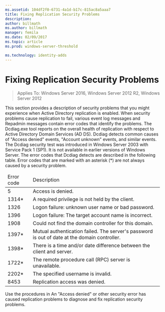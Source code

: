 ```yaml
---
ms.assetid: 104df2f0-6731-4a1d-b17c-815ac8a5aaa7
title: Fixing Replication Security Problems
description:
author: billmath
ms.author: billmath
manager: femila
ms.date: 02/09/2017
ms.topic: article
ms.prod: windows-server-threshold

ms.technology: identity-adds
---
```


# Fixing Replication Security Problems

>Applies To: Windows Server 2016, Windows Server 2012 R2, Windows Server 2012


<developerConceptualDocument xmlns="http://ddue.schemas.microsoft.com/authoring/2003/5" xmlns:xlink="http://www.w3.org/1999/xlink" xmlns:xsi="http://www.w3.org/2001/XMLSchema-instance" xsi:schemaLocation="http://ddue.schemas.microsoft.com/authoring/2003/5 http://clixdevr3.blob.core.windows.net/ddueschema/developer.xsd">
  <introduction>
    <para>This section provides a description of security problems that you might experience when Active Directory replication is enabled. When security problems cause replication to fail, various event log messages and Repadmin messages contain error codes that identify the problems.</para>
    <para>The Dcdiag.exe tool reports on the overall health of replication with respect to Active Directory Domain Services (AD DS). Dcdiag detects common causes of "Access denied" events, "Account unknown" events, and similar events. The Dcdiag security test was introduced in Windows Server 2003 with Service Pack 1 (SP1). It is not available in earlier versions of Windows Server.</para>
    <para>The error codes that Dcdiag detects are described in the following table. Error codes that are marked with an asterisk (*) are not always caused by a security problem. </para>
    <table xmlns:caps="http://schemas.microsoft.com/build/caps/2013/11">
      <thead>
        <tr>
          <TD colspan="1">
            <para>Error code</para>
          </TD>
          <TD colspan="1">
            <para>Description</para>
          </TD>
        </tr>
      </thead>
      <tbody>
        <tr>
          <TD colspan="1">
            <para>5</para>
          </TD>
          <TD colspan="1">
            <para>Access is denied.</para>
          </TD>
        </tr>
        <tr>
          <TD colspan="1">
            <para>1314*</para>
          </TD>
          <TD colspan="1">
            <para>A required privilege is not held by the client.</para>
          </TD>
        </tr>
        <tr>
          <TD colspan="1">
            <para>1326</para>
          </TD>
          <TD colspan="1">
            <para>Logon failure: unknown user name or bad password.</para>
          </TD>
        </tr>
        <tr>
          <TD colspan="1">
            <para>1396</para>
          </TD>
          <TD colspan="1">
            <para>Logon failure: The target account name is incorrect.</para>
          </TD>
        </tr>
        <tr>
          <TD colspan="1">
            <para>1908</para>
          </TD>
          <TD colspan="1">
            <para>Could not find the domain controller for this domain.</para>
          </TD>
        </tr>
        <tr>
          <TD colspan="1">
            <para>1397*</para>
          </TD>
          <TD colspan="1">
            <para>Mutual authentication failed. The server's password is out of date at the domain controller.</para>
          </TD>
        </tr>
        <tr>
          <TD colspan="1">
            <para>1398*</para>
          </TD>
          <TD colspan="1">
            <para>There is a time and/or date difference between the client and server.</para>
          </TD>
        </tr>
        <tr>
          <TD colspan="1">
            <para>1722*</para>
          </TD>
          <TD colspan="1">
            <para>The remote procedure call (RPC) server is unavailable.</para>
          </TD>
        </tr>
        <tr>
          <TD colspan="1">
            <para>2202*</para>
          </TD>
          <TD colspan="1">
            <para>The specified username is invalid.</para>
          </TD>
        </tr>
        <tr>
          <TD colspan="1">
            <para>8453</para>
          </TD>
          <TD colspan="1">
            <para>Replication access was denied.</para>
          </TD>
        </tr>
      </tbody>
    </table>
    <para>Use the procedures in <link xlink:href="282cee9f-abef-43c9-9f33-b2c416cf8c38">An "Access denied" or other security error has caused replication problems</link> to diagnose and fix replication security problems.</para>
  </introduction>
  <relatedTopics />
</developerConceptualDocument>


